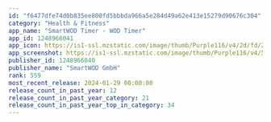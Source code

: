 ```yaml
---
id: "f6477dfe74d0b835ee800fd5bbbda966a5e284d49a62e413e15279d90676c304"
category: "Health & Fitness"
app_name: "SmartWOD Timer - WOD Timer"
app_id: 1248966041
app_icon: https://is1-ssl.mzstatic.com/image/thumb/Purple116/v4/2d/fd/20/2dfd2016-0ab2-03cf-e3ee-914cd36ab829/AppIcon-0-0-1x_U007epad-0-10-0-0-85-220.jpeg/1024x1024bb.png
app_screenshot: https://is1-ssl.mzstatic.com/image/thumb/Purple116/v4/5c/2b/35/5c2b3551-025c-5b7a-26bb-ce65b950cc65/aa30f220-1563-4a78-9773-01062586ea51_1.jpg/1242x2688bb.png
publisher_id: 1248966040
publisher_name: "SmartWOD GmbH"
rank: 559
most_recent_release: 2024-01-29 00:00:00
release_count_in_past_year: 12
release_count_in_past_year_category: 21
release_count_in_past_year_top_in_category: 34
---
```

